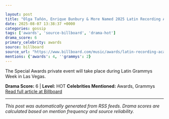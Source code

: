 ```yaml
---

layout: post
title: "Olga Tañón, Enrique Bunbury & More Named 2025 Latin Recording Academy’s Special Awards Honorees"
date: 2025-08-07 13:38:37 +0000
categories: gossip
tags: ['awards', 'source-billboard', 'drama-hot']
drama_score: 6
primary_celebrity: awards
source: billboard
source_url: "https://www.billboard.com/music/awards/latin-recording-academy-2025-special-awards-honorees-1236038013/"
mentions: {'awards': 4, ''grammys': 2}
---
```


The Special Awards private event will take place during Latin Grammys Week in Las Vegas.

**Drama Score:** 6 | **Level:** HOT **Celebrities Mentioned:** Awards, Grammys [Read full article at Billboard](https://www.billboard.com/music/awards/latin-recording-academy-2025-special-awards-honorees-1236038013/)

---

*This post was automatically generated from RSS feeds. Drama scores are calculated based on mention frequency and source reliability.*